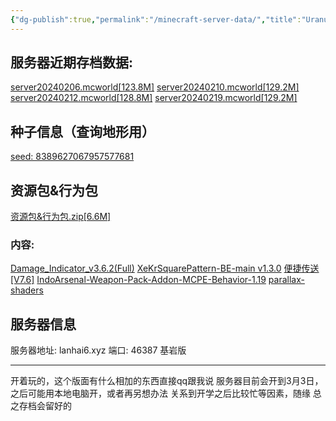 ```yaml
---
{"dg-publish":true,"permalink":"/minecraft-server-data/","title":"Uranuser's Minecraft-Server | OwO","created":"2024-02-19T10:27:12.241+08:00","updated":"2024-03-06T18:25:57.133+08:00"}
---
```



## 服务器近期存档数据:
[server20240206.mcworld[123.8M]](https://sakuradrive.com/f/Qn7rXUL/server20240206.mcworld)
[server20240210.mcworld[129.2M]](https://sakuradrive.com/f/8oG6Nik/server20240210.mcworld)
[server20240212.mcworld[128.8M]](https://sakuradrive.com/f/M5p5qsx/server20240212.mcworld)
[server20240219.mcworld[129.2M]](https://cowtransfer.com/s/9511c911fd7f47)
## 种子信息（查询地形用）
[seed: 8389627067957577681](https://www.chunkbase.com/apps/seed-map#-8389627067957577681)
## 资源包&行为包
[资源包&行为包.zip[6.6M]](https://sakuradrive.com/f/yqVOehP/%E8%B5%84%E6%BA%90%E5%8C%85+%E8%A1%8C%E4%B8%BA%E5%8C%85.zip)
### 内容:
[Damage_Indicator_v3.6.2(Full)](https://mcpedl.com/damage-indicator-addon/)
[XeKrSquarePattern-BE-main v1.3.0]([github.com/OEOTYAN/XeKrSquarePattern-BE](https://github.com/OEOTYAN/XeKrSquarePattern-BE))
[便捷传送[V7.6]](https://klpbbs.com/forum.php?mod=viewthread&tid=115217&extra=&highlight=%E5%B0%8F%E5%9C%B0%E5%9B%BE&page=1)
[IndoArsenal-Weapon-Pack-Addon-MCPE-Behavior-1.19](https://www.9minecraft.net/indoarsenal-weapon-pack-addon-mcpe/)
[parallax-shaders](https://mcpedl.org/parallax-shaders-minecraft-pe/)

## 服务器信息
服务器地址: lanhai6.xyz
端口: 46387
基岩版

---
开着玩的，这个版面有什么相加的东西直接qq跟我说
服务器目前会开到3月3日，之后可能用本地电脑开，或者再另想办法
关系到开学之后比较忙等因素，随缘
总之存档会留好的